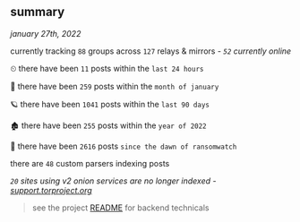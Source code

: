 
## summary
_january 27th, 2022_

currently tracking `88` groups across `127` relays & mirrors - _`52` currently online_

⏲ there have been `11` posts within the `last 24 hours`

🦈 there have been `259` posts within the `month of january`

🪐 there have been `1041` posts within the `last 90 days`

🏚 there have been `255` posts within the `year of 2022`

🦕 there have been `2616` posts `since the dawn of ransomwatch`

there are `48` custom parsers indexing posts

_`20` sites using v2 onion services are no longer indexed - [support.torproject.org](https://support.torproject.org/onionservices/v2-deprecation/)_

> see the project [README](https://github.com/thetanz/ransomwatch#ransomwatch--) for backend technicals
